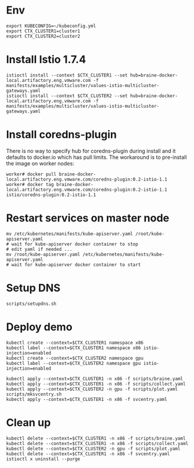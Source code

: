 Env
===
```
export KUBECONFIG=~/kubeconfig.yml
export CTX_CLUSTER1=cluster1
export CTX_CLUSTER2=cluster2
```

Install Istio 1.7.4
===
```
istioctl install --context $CTX_CLUSTER1 --set hub=braine-docker-local.artifactory.eng.vmware.com -f manifests/examples/multicluster/values-istio-multicluster-gateways.yaml
istioctl install --context $CTX_CLUSTER2 --set hub=braine-docker-local.artifactory.eng.vmware.com -f manifests/examples/multicluster/values-istio-multicluster-gateways.yaml
```

Install coredns-plugin
===
There is no way to specify hub for coredns-plugin during install and it defaults to docker.io which has pull limits.
The workaround is to pre-install the image on worker nodes:
```
worker# docker pull braine-docker-local.artifactory.eng.vmware.com/coredns-plugin:0.2-istio-1.1
worker# docker tag braine-docker-local.artifactory.eng.vmware.com/coredns-plugin:0.2-istio-1.1 istio/coredns-plugin:0.2-istio-1.1
```

Restart services on master node
===
```
mv /etc/kubernetes/manifests/kube-apiserver.yaml /root/kube-apiserver.yaml
# wait for kube-apiserver docker container to stop
# edit yaml if needed ...
mv /root/kube-apiserver.yaml /etc/kubernetes/manifests/kube-apiserver.yaml
# wait for kube-apiserver docker container to start
```

Setup DNS
===
```
scripts/setupdns.sh
```

Deploy demo
===
```
kubectl create --context=$CTX_CLUSTER1 namespace x86
kubectl label --context=$CTX_CLUSTER1 namespace x86 istio-injection=enabled
kubectl create --context=$CTX_CLUSTER2 namespace gpu
kubectl label --context=$CTX_CLUSTER2 namespace gpu istio-injection=enabled

kubectl apply --context=$CTX_CLUSTER1 -n x86 -f scripts/braine.yaml
kubectl apply --context=$CTX_CLUSTER1 -n x86 -f scripts/collect.yaml
kubectl apply --context=$CTX_CLUSTER2 -n gpu -f scripts/plot.yaml
scripts/mksvcentry.sh
kubectl apply --context=$CTX_CLUSTER1 -n x86 -f svcentry.yaml
```

Clean up
===
```
kubectl delete --context=$CTX_CLUSTER1 -n x86 -f scripts/braine.yaml
kubectl delete --context=$CTX_CLUSTER1 -n x86 -f scripts/collect.yaml
kubectl delete --context=$CTX_CLUSTER2 -n gpu -f scripts/plot.yaml
kubectl delete --context=$CTX_CLUSTER1 -n x86 -f svcentry.yaml
istioctl x uninstall --purge
```
